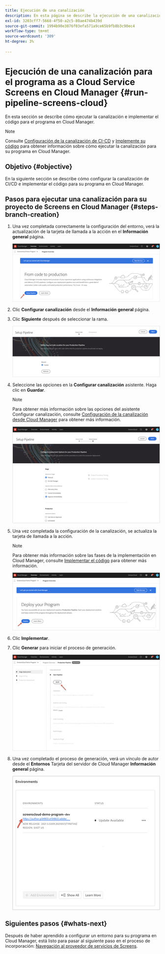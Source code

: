 ```yaml
---
title: Ejecución de una canalización
description: En esta página se describe la ejecución de una canalización para el proyecto Screens as a Cloud Service en Cloud Manager.
exl-id: 3203cff7-5668-4f50-a2c5-80ae474b439d
source-git-commit: 1994b90e3876f03efa571a9ce65b9fb8b3c90ec4
workflow-type: tm+mt
source-wordcount: '309'
ht-degree: 3%

---
```


# Ejecución de una canalización para el programa as a Cloud Service Screens en Cloud Manager {#run-pipeline-screens-cloud}

En esta sección se describe cómo ejecutar la canalización e implementar el código para el programa en Cloud Manager.

>[!NOTE]
>Consulte [Configuración de la canalización de CI-CD](https://experienceleague.adobe.com/docs/experience-manager-cloud-service/content/implementing/using-cloud-manager/cicd-pipelines/configuring-production-pipelines.html?lang=en) y [Implemente su código](https://experienceleague.adobe.com/docs/experience-manager-cloud-service/content/implementing/using-cloud-manager/deploy-code.html?lang=en) para obtener información sobre cómo ejecutar la canalización para su programa en Cloud Manager.

## Objetivo {#objective}

En la siguiente sección se describe cómo configurar la canalización de CI/CD e implementar el código para su programa en Cloud Manager.

## Pasos para ejecutar una canalización para su proyecto de Screens en Cloud Manager {#steps-branch-creation}

1. Una vez completada correctamente la configuración del entorno, verá la actualización de la tarjeta de llamada a la acción en el **Información general** página.

   ![imagen](/help/screens-cloud/assets/onboarding/add-environ3.png)

1. Clic **Configurar canalización** desde el **Información general** página.

1. Clic **Siguiente** después de seleccionar la rama.

   ![imagen](/help/screens-cloud/assets/onboarding/run-pipeline1.png)

1. Seleccione las opciones en la **Configurar canalización** asistente. Haga clic en **Guardar**.

   >[!NOTE]
   >Para obtener más información sobre las opciones del asistente Configurar canalización, consulte [Configuración de la canalización desde Cloud Manager](https://experienceleague.adobe.com/docs/experience-manager-cloud-service/content/implementing/using-cloud-manager/cicd-pipelines/configuring-production-pipelines.html?lang=en) para obtener más información.

   ![imagen](/help/screens-cloud/assets/onboarding/run-pipeline2-a.png)

1. Una vez completada la configuración de la canalización, se actualiza la tarjeta de llamada a la acción.

   >[!NOTE]
   >Para obtener más información sobre las fases de la implementación en Cloud Manager, consulte [Implementar el código](https://experienceleague.adobe.com/docs/experience-manager-cloud-service/content/implementing/using-cloud-manager/deploy-code.html?lang=en) para obtener más información.

   ![imagen](/help/screens-cloud/assets/onboarding/run-pipeline3.png)

1. Clic **Implementar**.

1. Clic **Generar** para iniciar el proceso de generación.

   ![imagen](/help/screens-cloud/assets/onboarding/run-pipeline4.png)

1. Una vez completado el proceso de generación, verá un vínculo de autor desde el **Entornos** Tarjeta del servidor de Cloud Manager **Información general** página.

   ![imagen](/help/screens-cloud/assets/onboarding/run-pipeline5.png)

## Siguientes pasos {#whats-next}

Después de haber aprendido a configurar un entorno para su programa en Cloud Manager, está listo para pasar al siguiente paso en el proceso de incorporación: [Navegación al proveedor de servicios de Screens](/help/screens-cloud/configuring/navigating-to-screens-services-provider.md).
